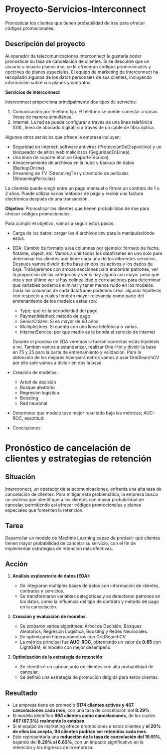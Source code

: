 # Proyecto-Servicios-Interconnect
Pronosticar los clientes que tienen probabilidad de irse para ofrecer códigos promocionales.

## Descripción del proyecto

Al operador de telecomunicaciones Interconnect le gustaría poder pronosticar su tasa de cancelación de clientes. Si se descubre que un usuario o usuaria planea irse, se le ofrecerán códigos promocionales y opciones de planes especiales. El equipo de marketing de Interconnect ha recopilado algunos de los datos personales de sus clientes, incluyendo información sobre sus planes y contratos.

**Servicios de Interconnect**

Interconnect proporciona principalmente dos tipos de servicios:
1.	Comunicación por teléfono fijo. El teléfono se puede conectar a varias líneas de manera simultánea.
2.	Internet. La red se puede configurar a través de una línea telefónica (DSL, línea de abonado digital) o a través de un cable de fibra óptica.

Algunos otros servicios que ofrece la empresa incluyen:

- Seguridad en Internet: software antivirus (ProtecciónDeDispositivo) y un bloqueador de sitios web maliciosos (SeguridadEnLínea).
- Una línea de soporte técnico (SoporteTécnico).
- Almacenamiento de archivos en la nube y backup de datos (BackupOnline).
- Streaming de TV (StreamingTV) y directorio de películas (StreamingPelículas)

La clientela puede elegir entre un pago mensual o firmar un contrato de 1 o 2 años. Puede utilizar varios métodos de pago y recibir una factura electrónica después de una transacción.

**Objetivo**: Pronosticar los clientes que tienen probabilidad de irse para ofrecer códigos promocionales.

Para cumplir el objetivo, vamos a seguir estos pasos:

- Carga de los datos: cargar los 4 archivos csv para la manipulaciónde estos.

- EDA: Cambio de formato a las columnas por ejemplo: formato de fecha, flotante, object, etc. Vamos a unir todos los dataframes en uno solo para determinar los clientes que tiene cada uno de los diferentes servicios. Después vamos dividir dicha base en dos los activos y los dados de baja. Trabajaremos con ambas secciones para encontrar patrones, ver la proporción de las categorías y ver si hay alguna con mayor peso que otra y por último ver si hay colinealidad o correlaciones para determinar que variables podemos eliminar y tener menos ruido en los modelos.
Dada las columnas de cada dataframe podemos crear algunas hipótesis con respecto a cuáles tendrán mayor relevancia como parte del entrenamiento de los modelos estas son: 
    - Type: que es la periodicidad del pago
    - PaymentMethod: método de pago
    - SeniorCitizen: Si es mayor de 60 años
    - MultipleLines: Si cuenta con una línea telefónica o varias.
    - InternetService: por que medio se le brinda el servicio de internet

    Durante el proceso de EDA veremos si fueron correctas estás hipótesis o no. Tambén vamos a estandarizar, realizar One-Hot y dividir la base en 75 y 25 para la parte de entrenamiento y validación. Para la obtención de los mejores hiperparámetros vamos a usar GridSearchCV por ello solo vamos a dividir en dos la base.
    
- Creación de modelos:

    - Arbol de decisión
    - Bosque aleatorio
    - Regresión logística
    - Boosting
    - Red neuronal
- Determinar que modelo tuvo mejor resultado bajo las métricas; AUC-ROC, exactitud.
- Conclusiones


# **Pronóstico de cancelación de clientes y estrategias de retención**  

## **Situación**  
Interconnect, un operador de telecomunicaciones, enfrenta una alta tasa de cancelación de clientes. Para mitigar esta problemática, la empresa busca un sistema que identifique a los clientes con mayor probabilidad de cancelar, permitiendo así ofrecer códigos promocionales y planes especiales que fomenten la retención.  

## **Tarea**  
Desarrollar un modelo de Machine Learning capaz de predecir qué clientes tienen mayor probabilidad de cancelar su servicio, con el fin de implementar estrategias de retención más efectivas.  

## **Acción**  
1. **Análisis exploratorio de datos (EDA)**:  
   - Se integraron múltiples bases de datos con información de clientes, contratos y servicios.  
   - Se transformaron variables categóricas y se detectaron patrones en los datos, como la influencia del tipo de contrato y método de pago en la cancelación.  

2. **Creación y evaluación de modelos**:  
   - Se probaron varios algoritmos: Árbol de Decisión, Bosques Aleatorios, Regresión Logística, Boosting y Redes Neuronales.  
   - Se optimizaron hiperparámetros con GridSearchCV.  
   - La métrica principal fue **AUC-ROC**, obteniendo un valor de **0.85** con LightGBM, el modelo con mejor desempeño.  

3. **Optimización de la estrategia de retención**:  
   - Se identificó un subconjunto de clientes con alta probabilidad de cancelar.  
   - Se definió una estrategia de promoción dirigida para estos clientes.  

## **Resultado**  
- La empresa tiene en promedio **5174 clientes activos y 467 cancelaciones cada mes**, con una tasa de cancelación del **8.29%**.  
- El modelo identificó **694 clientes como cancelaciones**, de los cuales **467 (67.3%) realmente lo estaban**.  
- Si el equipo de marketing ofrece promociones a estos clientes y **el 20% de ellos las acepta**, **93 clientes podrían ser retenidos cada mes**.  
- Esto representaría una **reducción de la tasa de cancelación del 19.91%**, bajando del **8.29% al 6.63%**, con un impacto significativo en la retención y los ingresos de la empresa.  

